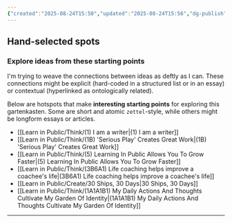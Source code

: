 ```yaml
---
{"created":"2025-08-24T15:50","updated":"2025-08-24T15:56","dg-publish":true,"noteIcon":"signpost","dg-path":"Classic Gartenkasten Paths.md","permalink":"/classic-gartenkasten-paths/","dgPassFrontmatter":true}
---
```


## Hand-selected spots 
### Explore ideas from these starting points

I'm trying to weave the connections between ideas as deftly as I can. These connections might be explicit (hard-coded in a structured list or in an essay) or contextual (hyperlinked as ontologically related). 

Below are hotspots that make **interesting starting points** for exploring this gartenkasten. Some are short and atomic `zettel`-style, while others might be longform essays or articles. 

- [[Learn in Public/Think/(1) I am a writer\|(1) I am a writer]]
- [[Learn in Public/Think/(1B) 'Serious Play' Creates Great Work\|(1B) 'Serious Play' Creates Great Work]]
- [[Learn in Public/Think/(5) Learning In Public Allows You To Grow Faster\|(5) Learning In Public Allows You To Grow Faster]]
- [[Learn in Public/Think/(3B6A1) Life coaching  helps improve a coachee's life\|(3B6A1) Life coaching  helps improve a coachee's life]]
- [[Learn in Public/Create/30 Ships, 30 Days\|30 Ships, 30 Days]]
- [[Learn in Public/Think/(1A1A1B1) My Daily Actions And Thoughts Cultivate My Garden Of Identity\|(1A1A1B1) My Daily Actions And Thoughts Cultivate My Garden Of Identity]]

---

